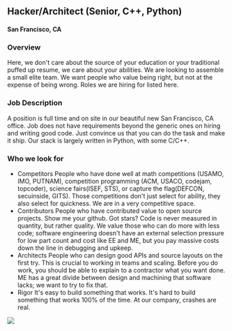## Hacker/Architect (Senior, C++, Python)
#### San Francisco, CA

### Overview
Here, we don't care about the source of your education or your traditional puffed up resume, we care about your abilities. 
We are looking to assemble a small elite team. We want people who value being right, but not at the expense of being wrong. Roles we are hiring for listed here.

### Job Description
A position is full time and on site in our beautiful new San Francisco, CA office. Job does not have requirements beyond the generic ones on hiring and writing good code. Just convince us that you can do the task and make it ship. Our stack is largely written in Python, with some C/C++.

### Who we look for
+ Competitors
People who have done well at math competitions (USAMO, IMO, PUTNAM), competition programming (ACM, USACO, codejam, topcoder), science fairs(ISEF, STS), or capture the flag(DEFCON, secuinside, GITS). Those competitions don't just select for ability, they also select for quickness. We are in a very competitive space.
+ Contributors
People who have contributed value to open source projects. Show me your github. Got stars? Code is never measured in quantity, but rather quality. We value those who can do more with less code; software engineering doesn't have an external selection pressure for low part count and cost like EE and ME, but you pay massive costs down the line in debugging and upkeep.
+ Architects
People who can design good APIs and source layouts on the first try. This is crucial to working in teams and scaling. Before you do work, you should be able to explain to a contractor what you want done. ME has a great divide between design and machining that software lacks; we want to try to fix that.
+ Rigor
It's easy to build something that works. It's hard to build something that works 100% of the time. At our company, crashes are real.


[<img src="https://dabuttonfactory.com/button.png?t=Apply&f=Calibri-Bold&ts=24&tc=fff&tshs=1&tshc=000&hp=20&vp=8&c=5&bgt=gradient&bgc=3d85c6&ebgc=073763">](https://letsrockit.co/users/auth/github?job_id=q29tbweuywk-hacker-architect-senior-c-python/)
